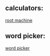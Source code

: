 

## calculators:

[root machine](rootmachine/rootmachine.html)

## word picker:

[word picker](randomcode/wordpicker.html)
